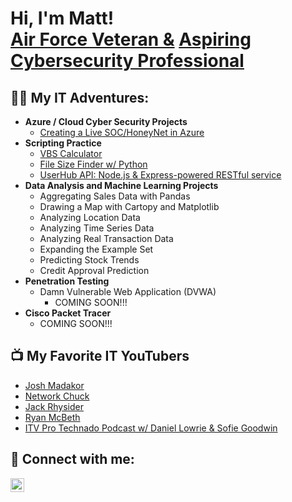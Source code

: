 <h1>Hi, I'm Matt! <br/><a href="https://www.linkedin.com/in/matthew-rimbert/">Air Force Veteran &</a> <a href="https://www.linkedin.com/in/matthew-rimbert/">Aspiring Cybersecurity Professional</a>
<h2>👨‍💻 My IT Adventures:</h2>

- <b>Azure / Cloud Cyber Security Projects</b>
  - [Creating a Live SOC/HoneyNet in Azure](https://github.com/Matthew-Rimbert/Azure-HoneyNet)
- <b>Scripting Practice</b>
  - [VBS Calculator](https://github.com/Matthew-Rimbert/VBScript-Calculator)
  - [File Size Finder w/ Python](https://github.com/Matthew-Rimbert/File-Size-Finder)
  - [UserHub API: Node.js & Express-powered RESTful service](https://github.com/Matthew-Rimbert/UserHub-API)
- <b>Data Analysis and Machine Learning Projects</b>
  - Aggregating Sales Data with Pandas
  - Drawing a Map with Cartopy and Matplotlib
  - Analyzing Location Data
  - Analyzing Time Series Data
  - Analyzing Real Transaction Data 
  - Expanding the Example Set
  - Predicting Stock Trends
  - Credit Approval Prediction
- <b>Penetration Testing</b>
  - Damn Vulnerable Web Application (DVWA)
      - COMING SOON!!!
- <b>Cisco Packet Tracer</b>
  - COMING SOON!!!
<h2>📺 My Favorite IT YouTubers</h2>

- [Josh Madakor](https://www.youtube.com/@JoshMadakor)
- [Network Chuck](https://www.youtube.com/@NetworkChuck)
- [Jack Rhysider](https://www.youtube.com/@JackRhysider)
- [Ryan McBeth](https://www.youtube.com/@RyanMcBethProgramming)
- [ITV Pro Technado Podcast w/ Daniel Lowrie & Sofie Goodwin](https://www.youtube.com/@ITProTv)

<h2> 🤳 Connect with me:</h2>


[<img align="left" alt="MatthewRimbert | LinkedIn" width="22px" src="https://cdn.jsdelivr.net/npm/simple-icons@v3/icons/linkedin.svg" />][linkedin]

[linkedin]:(https://www.linkedin.com/in/matthew-rimbert/)

<!--
**joshmadakor1/joshmadakor1** is a ✨ _special_ ✨ repository because its `README.md` (this file) appears on your GitHub profile.

Here are some ideas to get you started:

- 🔭 I’m currently working on ...
- 🌱 I’m currently learning ...
- 👯 I’m looking to collaborate on ...
- 🤔 I’m looking for help with ...
- 💬 Ask me about ...
- 📫 How to reach me: ...
- 😄 Pronouns: ...
- ⚡ Fun fact: ...
-->
